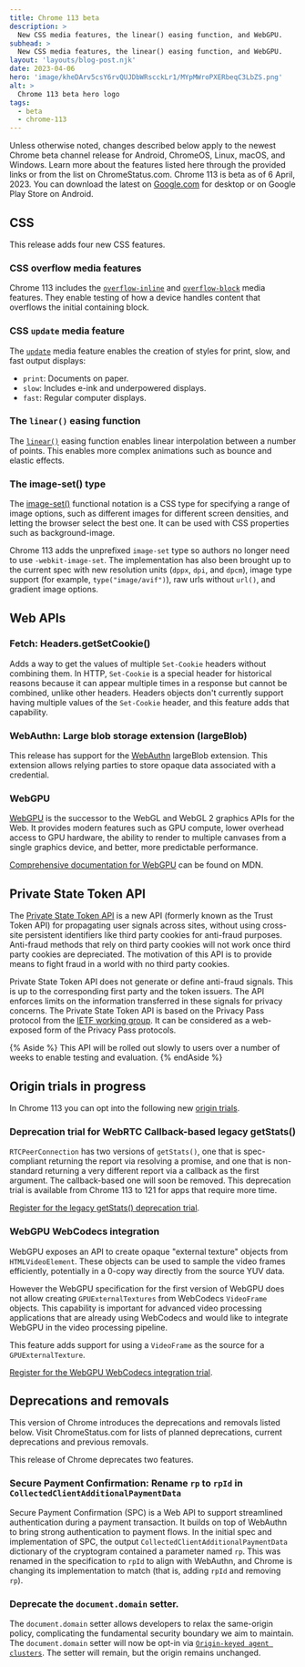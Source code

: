 ```yaml
---
title: Chrome 113 beta
description: >
  New CSS media features, the linear() easing function, and WebGPU.
subhead: >
  New CSS media features, the linear() easing function, and WebGPU.
layout: 'layouts/blog-post.njk'
date: 2023-04-06 
hero: 'image/kheDArv5csY6rvQUJDbWRscckLr1/MYpMWroPXERbeqC3LbZS.png'
alt: >
  Chrome 113 beta hero logo
tags:
  - beta
  - chrome-113
---
```


Unless otherwise noted, changes described below apply to the newest Chrome beta channel release for Android, ChromeOS, Linux, macOS, and Windows. Learn more about the features listed here through the provided links or from the list on ChromeStatus.com. Chrome 113 is beta as of 6 April, 2023. You can download the latest on [Google.com](https://www.google.com/chrome/beta/) for desktop or on Google Play Store on Android.

## CSS

This release adds four new CSS features.

### CSS overflow media features

Chrome 113 includes the [`overflow-inline`](https://developer.mozilla.org/docs/Web/CSS/@media/overflow-inline) and [`overflow-block`](https://developer.mozilla.org/docs/Web/CSS/@media/overflow-inline) media features. They enable testing of how a device handles content that overflows the initial containing block. 

### CSS `update` media feature

The [`update`](https://developer.mozilla.org/docs/Web/CSS/@media/update-frequency) media feature enables the creation of styles for print, slow, and fast output displays: 

- `print`: Documents on paper.
- `slow`: Includes e-ink and underpowered displays.
- `fast`: Regular computer displays. 

### The `linear()` easing function

The [`linear()`](https://developer.mozilla.org/docs/Web/CSS/easing-function#linear_easing_function) easing function enables linear interpolation between a number of points. This enables more complex animations such as bounce and elastic effects.

### The image-set() type

The [image-set()](https://developer.mozilla.org/docs/Web/CSS/image/image-set) functional notation is a CSS type for specifying a range of image options, such as different images for different screen densities, and letting the browser select the best one. It can be used with CSS properties such as background-image.

Chrome 113 adds the unprefixed `image-set` type so authors no longer need to use `-webkit-image-set`. The implementation has also been brought up to the current spec with new resolution units (`dppx`, `dpi`, and `dpcm`), image type support (for example, `type("image/avif")`), raw urls without `url()`, and gradient image options.

## Web APIs

### Fetch: Headers.getSetCookie()

Adds a way to get the values of multiple `Set-Cookie` headers without combining them. In HTTP, `Set-Cookie` is a special header for historical reasons because it can appear multiple times in a response but cannot be combined, unlike other headers. Headers objects don't currently support having multiple values of the `Set-Cookie` header, and this feature adds that capability. 

### WebAuthn: Large blob storage extension (largeBlob)

This release has support for the [WebAuthn](https://developer.mozilla.org/docs/Web/API/Web_Authentication_API) largeBlob extension. This extension allows relying parties to store opaque data associated with a credential.

### WebGPU

[WebGPU](/blog/webgpu-release/) is the successor to the WebGL and WebGL 2 graphics APIs for the Web. It provides modern features such as GPU compute, lower overhead access to GPU hardware, the ability to render to multiple canvases from a single graphics device, and better, more predictable performance.

[Comprehensive documentation for WebGPU](https://developer.mozilla.org/docs/Web/API/WebGPU_API) can be found on MDN.

## Private State Token API

The [Private State Token API](/docs/privacy-sandbox/trust-tokens/) is a new API (formerly known as the Trust Token API) for propagating user signals across sites, without using cross-site persistent identifiers like third party cookies for anti-fraud purposes. Anti-fraud methods that rely on third party cookies will not work once third party cookies are depreciated. The motivation of this API is to provide means to fight fraud in a world with no third party cookies. 

Private State Token API does not generate or define anti-fraud signals. This is up to the corresponding first party and the token issuers. The API enforces limits on the information transferred in these signals for privacy concerns. The Private State Token API is based on the Privacy Pass protocol from the [IETF working group](https://datatracker.ietf.org/wg/privacypass/about/). It can be considered as a web-exposed form of the Privacy Pass protocols. 

{% Aside %}
This API will be rolled out slowly to users over a number of weeks to enable testing and evaluation.
{% endAside %}


## Origin trials in progress

In Chrome 113 you can opt into the following new [origin trials](/docs/web-platform/origin-trials/). 

### Deprecation trial for WebRTC Callback-based legacy getStats()

`RTCPeerConnection` has two versions of `getStats()`, one that is spec-compliant returning the report via resolving a promise, and one that is non-standard returning a very different report via a callback as the first argument. The callback-based one will soon be removed. This deprecation trial is available from Chrome 113 to 121 for apps that require more time.

[Register for the legacy getStats() deprecation trial](/origintrials/#/view_trial/3633278999381147649).

### WebGPU WebCodecs integration

WebGPU exposes an API to create opaque "external texture" objects from `HTMLVideoElement`. These objects can be used to sample the video frames efficiently, potentially in a 0-copy way directly from the source YUV data.

However the WebGPU specification for the first version of WebGPU does not allow creating `GPUExternalTextures` from WebCodecs `VideoFrame` objects. This capability is important for advanced video processing applications that are already using WebCodecs and would like to integrate WebGPU in the video processing pipeline.

This feature adds support for using a `VideoFrame` as the source for a `GPUExternalTexture`.

[Register for the WebGPU WebCodecs integration trial](/origintrials/#/view_trial/1705738358866575361).

## Deprecations and removals

This version of Chrome introduces the deprecations and removals listed below. Visit ChromeStatus.com for lists of planned deprecations, current deprecations and previous removals.

This release of Chrome deprecates two features.

### Secure Payment Confirmation: Rename `rp` to `rpId` in `CollectedClientAdditionalPaymentData`

Secure Payment Confirmation (SPC) is a Web API to support streamlined authentication during a payment transaction. It builds on top of WebAuthn to bring strong authentication to payment flows. In the initial spec and implementation of SPC, the output `CollectedClientAdditionalPaymentData` dictionary of the cryptogram contained a parameter named `rp`. This was renamed in the specification to `rpId` to align with WebAuthn, and Chrome is changing its implementation to match (that is, adding `rpId` and removing `rp`).

### Deprecate the `document.domain` setter.

The `document.domain` setter allows developers to relax the same-origin policy, complicating the fundamental security boundary we aim to maintain. The `document.domain` setter will now be opt-in via [`Origin-keyed agent clusters`](https://chromestatus.com/features/5683766104162304). The setter will remain, but the origin remains unchanged.
